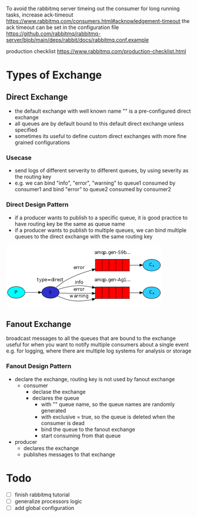 To avoid the rabbitmq server timeing out the consumer for long running tasks, increase ack-timeout
https://www.rabbitmq.com/consumers.html#acknowledgement-timeout
the ack timeout can be set in the configuration file
https://github.com/rabbitmq/rabbitmq-server/blob/main/deps/rabbit/docs/rabbitmq.conf.example

production checklist
https://www.rabbitmq.com/production-checklist.html

# Types of Exchange
## Direct Exchange
- the default exchange with well known name "" is a pre-configured direct exchange
- all queues are by default bound to this default direct exchange unless specified
- sometimes its useful to define custom direct exchanges with more fine grained configurations
### Usecase
- send logs of different serverity to different queues, by using severity as the routing key
- e.g. we can bind "info", "error", "warning" to queue1 consumed by consumer1
and bind "error" to queue2 consumed by consumer2
### Direct Design Pattern
- if a producer wants to publish to a specific queue, it is good practice to have routing key be the same as queue name
- if a producer wants to publish to multiple queues, we can bind multiple queues to the direct exchange with the same routing key

![Logging Severity](img/2023-02-05-15-57-59.png)

## Fanout Exchange
broadcast messages to all the queues that are bound to the exchange
useful for when you want to notify multiple consumers about a single event
e.g. for logging, where there are multiple log systems for analysis or storage
### Fanout Design Pattern
- declare the exchange, routing key is not used by fanout exchange
  - consumer
    - declase the exchange
    - declares the queue
      - with "" queue name, so the queue names are randomly generated
      - with exclusive = true, so the queue is deleted when the consumer is dead
      - bind the queue to the fanout exchange
      - start consuming from that queue
- producer
  - declares the exchange
  - publishes messages to that exchange

# Todo
- [ ] finish rabbitmq tutorial
- [ ] generalize processors logic
- [ ] add global configuration

